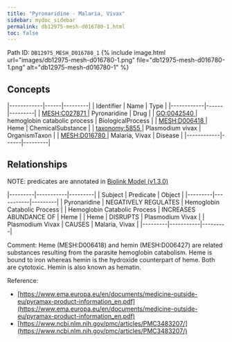 ```yaml
---
title: "Pyronaridine - Malaria, Vivax"
sidebar: mydoc_sidebar
permalink: db12975-mesh-d016780-1.html
toc: false 
---
```



Path ID: `DB12975_MESH_D016780_1`
{% include image.html url="images/db12975-mesh-d016780-1.png" file="db12975-mesh-d016780-1.png" alt="db12975-mesh-d016780-1" %}

## Concepts

|------------|------|---------|
| Identifier | Name | Type    |
|------------|------|---------|
| <a href="https://identifiers.org/MESH:C027871">MESH:C027871 </a> | Pyronaridine | Drug |
| <a href="https://identifiers.org/GO:0042540">GO:0042540 </a> | hemoglobin catabolic process | BiologicalProcess |
| <a href="https://identifiers.org/MESH:D006418">MESH:D006418 </a> | Heme | ChemicalSubstance |
| <a href="https://identifiers.org/taxonomy:5855">taxonomy:5855 </a> | Plasmodium vivax | OrganismTaxon |
| <a href="https://identifiers.org/MESH:D016780">MESH:D016780 </a> | Malaria, Vivax | Disease |
|------------|------|---------|

## Relationships


NOTE: predicates are annotated in <a href="https://github.com/biolink/biolink-model/releases/tag/v1.3.0">Biolink Model (v1.3.0)</a>

|---------|-----------|---------|
| Subject | Predicate | Object  |
|---------|-----------|---------|
| Pyronaridine | NEGATIVELY REGULATES | Hemoglobin Catabolic Process |
| Hemoglobin Catabolic Process | INCREASES ABUNDANCE OF | Heme |
| Heme | DISRUPTS | Plasmodium Vivax |
| Plasmodium Vivax | CAUSES | Malaria, Vivax |
|---------|-----------|---------|

Comment: Heme (MESH:D006418) and hemin (MESH:D006427) are related substances resulting from the parasite hemoglobin catabolism. Heme is bound to iron whereas hemin is the hydroxide counterpart of heme. Both are cytotoxic. Hemin is also known as hematin.

Reference: 
  - [https://www.ema.europa.eu/en/documents/medicine-outside-eu/pyramax-product-information_en.pdf](https://www.ema.europa.eu/en/documents/medicine-outside-eu/pyramax-product-information_en.pdf)
  - [https://www.ncbi.nlm.nih.gov/pmc/articles/PMC3483207/](https://www.ncbi.nlm.nih.gov/pmc/articles/PMC3483207/)
